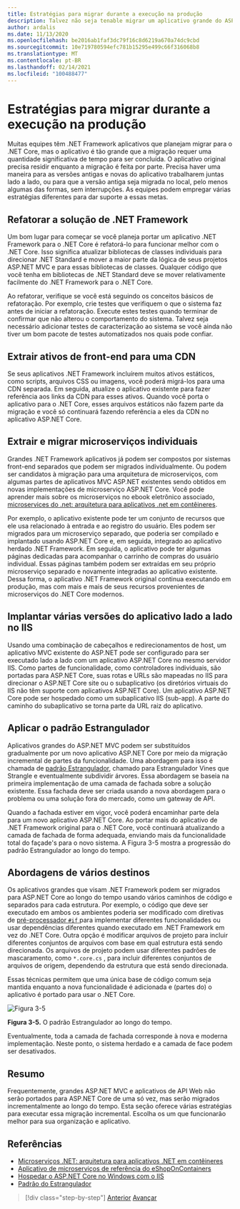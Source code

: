 ```yaml
---
title: Estratégias para migrar durante a execução na produção
description: Talvez não seja tenable migrar um aplicativo grande do ASP.NET MVC para ASP.NET Core tudo de uma só vez. Aprenda algumas estratégias para migrar um aplicativo para ASP.NET Core ao mesmo tempo em que os mantém em execução e em produção para os usuários existentes.
author: ardalis
ms.date: 11/13/2020
ms.openlocfilehash: be2016ab1faf3dc79f16c8d6219a670a74dc9cbd
ms.sourcegitcommit: 10e719780594efc781b15295e499c66f316068b8
ms.translationtype: MT
ms.contentlocale: pt-BR
ms.lasthandoff: 02/14/2021
ms.locfileid: "100488477"
---
```

# <a name="strategies-for-migrating-while-running-in-production"></a>Estratégias para migrar durante a execução na produção

Muitas equipes têm .NET Framework aplicativos que planejam migrar para o .NET Core, mas o aplicativo é tão grande que a migração requer uma quantidade significativa de tempo para ser concluída. O aplicativo original precisa residir enquanto a migração é feita por parte. Precisa haver uma maneira para as versões antigas e novas do aplicativo trabalharem juntas lado a lado, ou para que a versão antiga seja migrada no local, pelo menos algumas das formas, sem interrupções. As equipes podem empregar várias estratégias diferentes para dar suporte a essas metas.

## <a name="refactor-the-net-framework-solution"></a>Refatorar a solução de .NET Framework

Um bom lugar para começar se você planeja portar um aplicativo .NET Framework para o .NET Core é refatorá-lo para funcionar melhor com o .NET Core. Isso significa atualizar bibliotecas de classes individuais para direcionar .NET Standard e mover a maior parte da lógica de seus projetos ASP.NET MVC e para essas bibliotecas de classes. Qualquer código que você tenha em bibliotecas de .NET Standard deve se mover relativamente facilmente do .NET Framework para o .NET Core.

Ao refatorar, verifique se você está seguindo os conceitos básicos de refatoração. Por exemplo, crie testes que verifiquem o que o sistema faz antes de iniciar a refatoração. Execute estes testes quando terminar de confirmar que não alterou o comportamento do sistema. Talvez seja necessário adicionar testes de caracterização ao sistema se você ainda não tiver um bom pacote de testes automatizados nos quais pode confiar.

## <a name="extract-front-end-assets-to-a-cdn"></a>Extrair ativos de front-end para uma CDN

Se seus aplicativos .NET Framework incluírem muitos ativos estáticos, como scripts, arquivos CSS ou imagens, você poderá migrá-los para uma CDN separada. Em seguida, atualize o aplicativo existente para fazer referência aos links da CDN para esses ativos. Quando você porta o aplicativo para o .NET Core, esses arquivos estáticos não fazem parte da migração e você só continuará fazendo referência a eles da CDN no aplicativo ASP.NET Core.

## <a name="extract-and-migrate-individual-microservices"></a>Extrair e migrar microserviços individuais

Grandes .NET Framework aplicativos já podem ser compostos por sistemas front-end separados que podem ser migrados individualmente. Ou podem ser candidatos à migração para uma arquitetura de microserviços, com algumas partes de aplicativos MVC ASP.NET existentes sendo obtidos em novas implementações de microserviço ASP.NET Core. Você pode aprender mais sobre os microserviços no ebook eletrônico associado, [microservices do .net: arquitetura para aplicativos .net em contêineres](https://aka.ms/microservicesebook).

Por exemplo, o aplicativo existente pode ter um conjunto de recursos que ele usa relacionado à entrada e ao registro do usuário. Eles podem ser migrados para um microserviço separado, que poderia ser compilado e implantado usando ASP.NET Core e, em seguida, integrado ao aplicativo herdado .NET Framework. Em seguida, o aplicativo pode ter algumas páginas dedicadas para acompanhar o carrinho de compras do usuário individual. Essas páginas também podem ser extraídas em seu próprio microserviço separado e novamente integradas ao aplicativo existente. Dessa forma, o aplicativo .NET Framework original continua executando em produção, mas com mais e mais de seus recursos provenientes de microserviços do .NET Core modernos.

## <a name="deploy-multiple-versions-of-the-app-side-by-side-in-iis"></a>Implantar várias versões do aplicativo lado a lado no IIS

Usando uma combinação de cabeçalhos e redirecionamentos de host, um aplicativo MVC existente do ASP.NET pode ser configurado para ser executado lado a lado com um aplicativo ASP.NET Core no mesmo servidor IIS. Como partes de funcionalidade, como controladores individuais, são portadas para ASP.NET Core, suas rotas e URLs são mapeadas no IIS para direcionar o ASP.NET Core site ou o subaplicativo (os diretórios virtuais do IIS não têm suporte com aplicativos ASP.NET Core). Um aplicativo ASP.NET Core pode ser hospedado como um subaplicativo IIS (sub-app). A parte do caminho do subaplicativo se torna parte da URL raiz do aplicativo.

## <a name="apply-the-strangler-pattern"></a>Aplicar o padrão Estrangulador

Aplicativos grandes do ASP.NET MVC podem ser substituídos gradualmente por um novo aplicativo ASP.NET Core por meio da migração incremental de partes da funcionalidade. Uma abordagem para isso é chamada de [padrão Estrangulador](https://docs.microsoft.com/azure/architecture/patterns/strangler), chamado para Estrangulador Vines que Strangle e eventualmente subdividir árvores. Essa abordagem se baseia na primeira implementação de uma camada de fachada sobre a solução existente. Essa fachada deve ser criada usando a nova abordagem para o problema ou uma solução fora do mercado, como um gateway de API.

Quando a fachada estiver em vigor, você poderá encaminhar parte dela para um novo aplicativo ASP.NET Core. Ao portar mais do aplicativo de .NET Framework original para o .NET Core, você continuará atualizando a camada de fachada de forma adequada, enviando mais da funcionalidade total do façade's para o novo sistema. A Figura 3-5 mostra a progressão do padrão Estrangulador ao longo do tempo.

## <a name="multi-targeting-approaches"></a>Abordagens de vários destinos

Os aplicativos grandes que visam .NET Framework podem ser migrados para ASP.NET Core ao longo do tempo usando vários caminhos de código e separados para cada estrutura. Por exemplo, o código que deve ser executado em ambos os ambientes poderia ser modificado com diretivas de [pré-processador `#if` ](https://docs.microsoft.com/dotnet/csharp/language-reference/preprocessor-directives/preprocessor-if) para implementar diferentes funcionalidades ou usar dependências diferentes quando executado em .NET Framework em vez do .NET Core. Outra opção é modificar arquivos de projeto para incluir diferentes conjuntos de arquivos com base em qual estrutura está sendo direcionada. Os arquivos de projeto podem usar diferentes padrões de mascaramento, como `*.core.cs` , para incluir diferentes conjuntos de arquivos de origem, dependendo da estrutura que está sendo direcionada.

Essas técnicas permitem que uma única base de código comum seja mantida enquanto a nova funcionalidade é adicionada e (partes do) o aplicativo é portado para usar o .NET Core.

![Figura 3-5](media/Figure3-5.png)

**Figura 3-5.** O padrão Estrangulador ao longo do tempo.

Eventualmente, toda a camada de fachada corresponde à nova e moderna implementação. Neste ponto, o sistema herdado e a camada de face podem ser desativados.

## <a name="summary"></a>Resumo

Frequentemente, grandes ASP.NET MVC e aplicativos de API Web não serão portados para ASP.NET Core de uma só vez, mas serão migrados incrementalmente ao longo do tempo. Esta seção oferece várias estratégias para executar essa migração incremental. Escolha os um que funcionarão melhor para sua organização e aplicativo.

## <a name="references"></a>Referências

- [Microserviços .NET: arquitetura para aplicativos .NET em contêineres](https://aka.ms/microservicesebook)
- [Aplicativo de microserviços de referência do eShopOnContainers](https://github.com/dotnet-architecture/eShopOnContainers)
- [Hospedar o ASP.NET Core no Windows com o IIS](https://docs.microsoft.com/aspnet/core/host-and-deploy/iis/)
- [Padrão do Estrangulador](https://docs.microsoft.com/azure/architecture/patterns/strangler)

>[!div class="step-by-step"]
>[Anterior](understand-update-dependencies.md) 
> [Avançar](example-migration-eshop.md)
